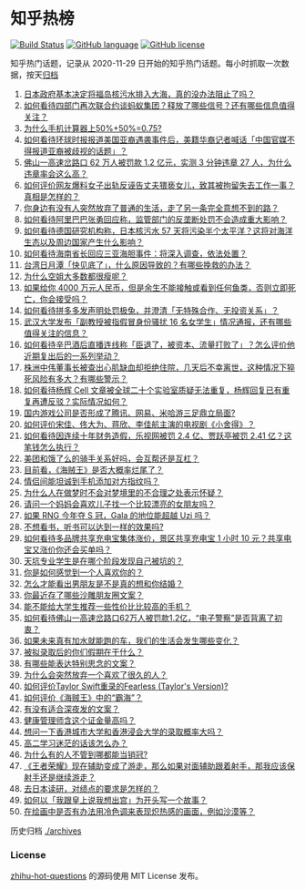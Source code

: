# 知乎热榜
[![Build Status](https://github.com/ToWeLong/zhihu-hot-questions/workflows/CI/badge.svg)](https://github.com/ToWeLong/zhihu-hot-questions/actions)
[![GitHub language](https://img.shields.io/badge/language-golang-orange.svg)](https://golang.org/)
[![GitHub license](https://img.shields.io/github/license/ToWeLong/zhihu-hot-questions)](https://github.com/ToWeLong/zhihu-hot-questions/blob/main/LICENSE)

知乎热门话题，记录从 2020-11-29 日开始的知乎热门话题。每小时抓取一次数据，按天[归档](./archives)

<!-- BEGIN -->

1. [日本政府基本决定将福岛核污水排入大海，真的没办法阻止了吗？](https://www.zhihu.com/question/453795080)
1. [如何看待四部门再次联合约谈蚂蚁集团？释放了哪些信号？还有哪些信息值得关注？](https://www.zhihu.com/question/454262528)
1. [为什么手机计算器上50%+50%=0.75?](https://www.zhihu.com/question/453500291)
1. [如何看待环球时报报道美国亚裔遇袭事件后，美籍华裔记者喊话「中国官媒不得报道亚裔被歧视的话题」？](https://www.zhihu.com/question/454184530)
1. [佛山一高速岔路口 62 万人被罚款 1.2 亿元，实测 3 分钟违章 27 人，为什么违章率会这么高？](https://www.zhihu.com/question/454179826)
1. [如何评价网友爆料女子出轨反诬告丈夫猥亵女儿，致其被拘留失去工作一事？真相是怎样的？](https://www.zhihu.com/question/454009086)
1. [你身边有没有人突然放弃了普通的生活，走了另一条完全意想不到的路？](https://www.zhihu.com/question/454200791)
1. [如何看待阿里巴巴张勇回应称，监管部门的反垄断处罚不会造成重大影响？](https://www.zhihu.com/question/454174504)
1. [如何看待德国研究机构称，日本核污水 57 天将污染半个太平洋？这将对海洋生态以及周边国家产生什么影响？](https://www.zhihu.com/question/454041221)
1. [如何看待海南省长回应三亚海胆事件：将深入调查，依法处置？](https://www.zhihu.com/question/454198446)
1. [台湾日月潭「快见底了」，什么原因导致的？有哪些挽救的办法？](https://www.zhihu.com/question/453353214)
1. [为什么空姐大多数都很瘦呢？](https://www.zhihu.com/question/451242934)
1. [如果给你 4000 万元人民币，但是余生不能接触或看到任何鱼类，否则立即死亡，你会接受吗？](https://www.zhihu.com/question/452455042)
1. [如何看待拼多多发声明处罚极兔，并澄清「无特殊合作、无投资关系」？](https://www.zhihu.com/question/454203597)
1. [武汉大学发布「副教授被指假冒身份骚扰 16 名女学生」情况通报，还有哪些值得关注的信息？](https://www.zhihu.com/question/454016035)
1. [如何看待辛巴酒后直播连线称「臣退了，被资本、流量打败了」？怎么评价他近期复出后的一系列举动？](https://www.zhihu.com/question/454017158)
1. [株洲中伟董事长被查出心肌缺血却拒绝住院，几天后不幸离世，这种情况下猝死风险有多大？有哪些警示？](https://www.zhihu.com/question/454180903)
1. [如何看待杨辉 Cell 文章被全球二十个实验室质疑无法重复，杨辉回复已有重复再遭反驳？实际情况如何？](https://www.zhihu.com/question/453843167)
1. [国内游戏公司是否形成了腾讯、网易、米哈游三足鼎立局面?](https://www.zhihu.com/question/452964478)
1. [如何评价宋佳、佟大为、蒋欣、李佳航主演的电视剧《小舍得》？](https://www.zhihu.com/question/447774322)
1. [如何看待因连续十年财务造假，乐视网被罚 2.4 亿、贾跃亭被罚 2.41 亿？这笔钱怎么执行？](https://www.zhihu.com/question/454273616)
1. [美团和饿了么的骑手关系好吗，会互帮还是互杠？](https://www.zhihu.com/question/454048206)
1. [目前看，《海贼王》是否大概率烂尾了？](https://www.zhihu.com/question/412288271)
1. [情侣间能坦诚到手机添加对方指纹吗？](https://www.zhihu.com/question/356723122)
1. [为什么人在做梦时不会对梦境里的不合理之处表示怀疑？](https://www.zhihu.com/question/23823266)
1. [请问一个妈妈会喜欢儿子找一个比较漂亮的女朋友吗？](https://www.zhihu.com/question/453795678)
1. [如果 RNG 今年夺 S 冠，Gala 的地位能超越 Uzi 吗？](https://www.zhihu.com/question/452110438)
1. [不想看书，听书可以达到一样的效果吗?](https://www.zhihu.com/question/430752348)
1. [如何看待多品牌共享充电宝集体涨价，景区共享充电宝 1 小时 10 元？共享电宝又涨价你还会买单吗？](https://www.zhihu.com/question/454167062)
1. [天坑专业学生是在哪个阶段发现自己被坑的？](https://www.zhihu.com/question/446795178)
1. [你是如何感觉到一个人喜欢你的？](https://www.zhihu.com/question/449004293)
1. [怎么才能看出男朋友是不是真的想和你结婚？](https://www.zhihu.com/question/412114832)
1. [你最近存了哪些沙雕朋友圈文案？](https://www.zhihu.com/question/454044987)
1. [能不能给大学生推荐一些性价比比较高的手机？](https://www.zhihu.com/question/383383663)
1. [如何看待佛山一高速岔路口62万人被罚款1.2亿，“电子警察”是否背离了初衷？](https://www.zhihu.com/question/454237371)
1. [如果未来真有加水就能跑的车，我们的生活会发生哪些变化？](https://www.zhihu.com/question/447018165)
1. [被拟录取后的你们假期在干什么？](https://www.zhihu.com/question/401047182)
1. [有哪些能表达特别思念的文案？](https://www.zhihu.com/question/452948481)
1. [为什么会突然放弃一个喜欢了很久的人？](https://www.zhihu.com/question/451416691)
1. [如何评价Taylor Swift重录的Fearless (Taylor's Version)?](https://www.zhihu.com/question/444071997)
1. [如何评价《海贼王》中的“霸海”？](https://www.zhihu.com/question/452629923)
1. [有没有适合深夜发的文案？](https://www.zhihu.com/question/446298308)
1. [健康管理师含这个证金量高吗？](https://www.zhihu.com/question/449868436)
1. [想问一下香港城市大学和香港浸会大学的录取概率大吗？](https://www.zhihu.com/question/451334331)
1. [高二学习迷茫的话该怎么办？](https://www.zhihu.com/question/453002884)
1. [为什么有的人不管到哪都能当销冠?](https://www.zhihu.com/question/422446187)
1. [《王者荣耀》现在辅助变成了游走，那么如果对面辅助跟着射手，那我应该保射手还是继续游走？](https://www.zhihu.com/question/452969306)
1. [去日本读研，对绩点的要求是怎样的？](https://www.zhihu.com/question/21715715)
1. [如何以「我跟皇上说我想出宫」为开头写一个故事？](https://www.zhihu.com/question/430043059)
1. [在绘画中是否有办法用冷色调来表现炽热感的画面，例如沙漠等？](https://www.zhihu.com/question/454066577)

<!-- END -->

历史归档 [./archives](./archives)


### License
[zhihu-hot-questions](https://github.com/towelong/zhihu-hot-questions) 的源码使用 MIT License 发布。